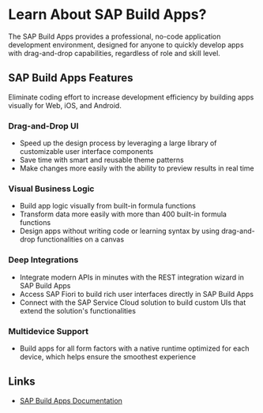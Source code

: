 # Learn About SAP Build Apps?

The SAP Build Apps provides a professional, no-code application development environment, designed for anyone to quickly develop apps with drag-and-drop capabilities, regardless of role and skill level.

## SAP Build Apps Features

Eliminate coding effort to increase development efficiency by building apps visually for Web, iOS, and Android.

### Drag-and-Drop UI

* Speed up the design process by leveraging a large library of customizable user interface components
* Save time with smart and reusable theme patterns
* Make changes more easily with the ability to preview results in real time

### Visual Business Logic

* Build app logic visually from built-in formula functions ​
* Transform data more easily with more than 400 built-in formula functions
* Design apps without writing code or learning syntax by using drag-and-drop functionalities on a canvas

### Deep Integrations

* Integrate modern APIs in minutes with the REST integration wizard​ in SAP Build Apps
* Access SAP Fiori to build rich user interfaces directly in SAP Build Apps
* Connect with the SAP Service Cloud solution to build custom UIs that extend the solution's functionalities

### Multidevice Support

* Build apps for all form factors with a native runtime optimized for each device, which helps ensure the smoothest experience

## Links

* [SAP Build Apps Documentation](https://help.sap.com/docs/BUILD_APPS?locale=en-US)